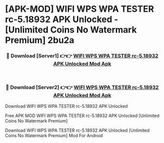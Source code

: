 # [APK-MOD] WIFI WPS WPA TESTER rc-5.18932 APK Unlocked - [Unlimited Coins No Watermark Premium] 2bu2a



<div align="center">
<h3>🔴 Download [Server1] 👉👉 <a href="https://momento.my/?title=WIFI_WPS_WPA_TESTER_rc-5.18932_APK_Unlocked">WIFI WPS WPA TESTER rc-5.18932 APK Unlocked Mod Apk</a></h3><br>

<h3>🔴 Download [Server2] 👉👉 <a href="https://momento.my/?title=WIFI_WPS_WPA_TESTER_rc-5.18932_APK_Unlocked">WIFI WPS WPA TESTER rc-5.18932 APK Unlocked Mod Apk</a></h3>
</div>



Download WIFI WPS WPA TESTER rc-5.18932 APK Unlocked 

Free APK MOD WIFI WPS WPA TESTER rc-5.18932 APK Unlocked [Unlimited Coins No Watermark Premium]

Download WIFI WPS WPA TESTER rc-5.18932 APK Unlocked [Unlimited Coins No Watermark Premium] Mod For Android
